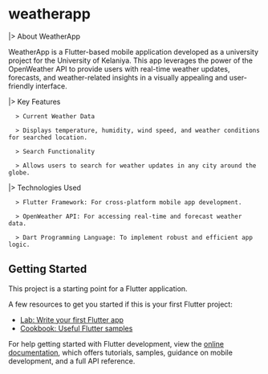 # weatherapp

|> About WeatherApp

WeatherApp is a Flutter-based mobile application developed as a university project for the University of Kelaniya. This app leverages the power of the OpenWeather API to provide users with real-time weather updates, forecasts, and weather-related insights in a visually appealing and user-friendly interface.

|> Key Features

      > Current Weather Data

      > Displays temperature, humidity, wind speed, and weather conditions for searched location.

      > Search Functionality

      > Allows users to search for weather updates in any city around the globe.


|> Technologies Used

      > Flutter Framework: For cross-platform mobile app development.

      > OpenWeather API: For accessing real-time and forecast weather data.
      
      > Dart Programming Language: To implement robust and efficient app logic.
## Getting Started

This project is a starting point for a Flutter application.

A few resources to get you started if this is your first Flutter project:

- [Lab: Write your first Flutter app](https://docs.flutter.dev/get-started/codelab)
- [Cookbook: Useful Flutter samples](https://docs.flutter.dev/cookbook)

For help getting started with Flutter development, view the
[online documentation](https://docs.flutter.dev/), which offers tutorials,
samples, guidance on mobile development, and a full API reference.
